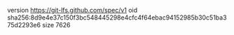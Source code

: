 version https://git-lfs.github.com/spec/v1
oid sha256:8d9e4e37c150f3bc548445298e4cfc4f64ebac94152985b30c51ba375d2293e6
size 7626
